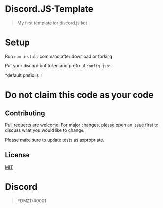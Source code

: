 # Discord.JS-Template
> My first template for discord.js bot

# Setup
Run ```npm install``` command after download or forking

Put your discord bot token and prefix at ```config.json```

*default prefix is ```!```

# Do not claim this code as your code
## Contributing
Pull requests are welcome. For major changes, please open an issue first to discuss what you would like to change.

Please make sure to update tests as appropriate.

## License
[MIT](https://choosealicense.com/licenses/mit/)

# Discord
> FDMZ17#0001
